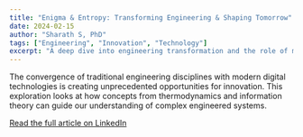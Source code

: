 ```yaml
---
title: "Enigma & Entropy: Transforming Engineering & Shaping Tomorrow"
date: 2024-02-15
author: "Sharath S, PhD"
tags: ["Engineering", "Innovation", "Technology"]
excerpt: "A deep dive into engineering transformation and the role of modern technologies in shaping the future of industrial systems."
---
```


The convergence of traditional engineering disciplines with modern digital technologies is creating unprecedented opportunities for innovation. This exploration looks at how concepts from thermodynamics and information theory can guide our understanding of complex engineered systems.

[Read the full article on LinkedIn](https://www.linkedin.com/pulse/enigma-entropy-transforming-engineering-shaping-sharath-sathish-phd-40zle/)